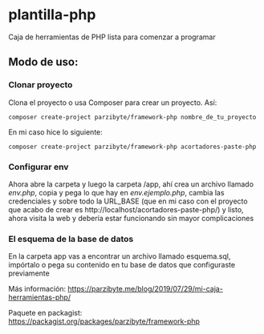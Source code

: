 # plantilla-php
 Caja de herramientas de PHP lista para comenzar a programar


## Modo de uso:

### Clonar proyecto

Clona el proyecto o usa Composer para crear un proyecto. Así:

`composer create-project parzibyte/framework-php nombre_de_tu_proyecto`


En mi caso hice lo siguiente:

`composer create-project parzibyte/framework-php acortadores-paste-php`


### Configurar env

Ahora abre la carpeta y luego la carpeta /app, ahí crea un archivo llamado *env.php*, copia y pega lo que hay en *env.ejemplo.php*, cambia las credenciales y sobre todo la URL_BASE (que en mi caso con el proyecto que acabo de crear es http://localhost/acortadores-paste-php/) y listo, ahora visita la web y debería estar funcionando sin mayor complicaciones

### El esquema de la base de datos
En la carpeta app vas a encontrar un archivo llamado esquema.sql, impórtalo o pega su contenido en tu base de datos que configuraste previamente

Más información:
https://parzibyte.me/blog/2019/07/29/mi-caja-herramientas-php/

Paquete en packagist: https://packagist.org/packages/parzibyte/framework-php
